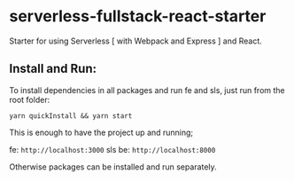 # serverless-fullstack-react-starter

Starter for using Serverless [ with Webpack and Express ] and React.

## Install and Run:

To install dependencies in all packages and run fe and sls, just run from the root folder:

```
yarn quickInstall && yarn start
```

This is enough to have the project up and running;

fe: `http://localhost:3000`
sls be: `http://localhost:8000`

Otherwise packages can be installed and run separately.
